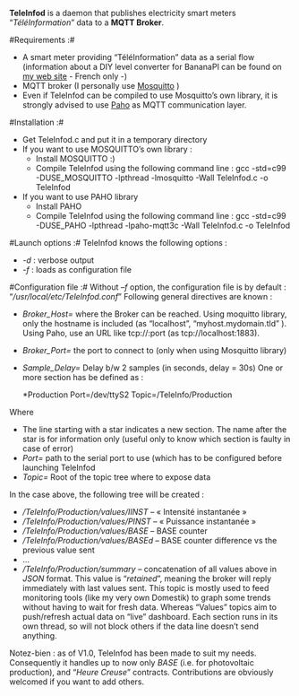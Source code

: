 **TeleInfod** is a daemon that publishes electricity smart meters “*TéléInformation*” data to a **MQTT Broker**.

#Requirements :#
* A smart meter providing “TéléInformation” data as a serial flow (information about a DIY level converter for BananaPI can be found on [my web site](http://destroyedlolo.info/BananaPI/TeleInformation/) - French only -)
* MQTT broker (I personally use [Mosquitto](http://mosquitto.org/) )
* Even if TeleInfod can be compiled to use Mosquitto’s own library, it is strongly advised to use [Paho](http://eclipse.org/paho/) as MQTT communication layer.

#Installation :#
* Get TeleInfod.c and put it in a temporary directory
* If you want to use MOSQUITTO’s own library :
	* Install MOSQUITTO :)
	* Compile TeleInfod using the following command line :
    gcc -std=c99 -DUSE_MOSQUITTO -lpthread -lmosquitto -Wall TeleInfod.c -o TeleInfod
* If you want to use  PAHO library
	* Install PAHO
	* Compile TeleInfod using the following command line :
    gcc -std=c99 -DUSE_PAHO -lpthread -lpaho-mqtt3c -Wall TeleInfod.c -o TeleInfod

#Launch options :#
TeleInfod knows the following options :
* *-d* : verbose output
* *-f<file>* : loads <file> as configuration file

#Configuration file :#
Without *–f* option, the configuration file is by default : “*/usr/local/etc/TeleInfod.conf*”
Following general directives are known :
* *Broker_Host=* where the Broker can be reached. Using moquitto library, only the hostname is included (as “localhost”, “myhost.mydomain.tld” ). Using Paho, use an URL like tcp://<hostname>:port (as tcp://localhost:1883).
* *Broker_Port=* the port to connect to (only when using Mosquitto library)
* *Sample_Delay=* Delay b/w 2 samples (in seconds, delay = 30s)
One or more section has be defined as :

    *Production
    Port=/dev/ttyS2
    Topic=/TeleInfo/Production

Where
* The line starting with a star indicates a new section. The name after the star is for information only (useful only to know which section is faulty in case of error)
* *Port=* path to the serial port to use (which has to be configured before launching TeleInfod
* *Topic=* Root of the topic tree where to expose data

In the case above, the following tree will be created :
* */TeleInfo/Production/values/IINST* – « Intensité instantanée »
* */TeleInfo/Production/values/PINST* – « Puissance instantanée »
* */TeleInfo/Production/values/BASE* – BASE counter
* */TeleInfo/Production/values/BASEd* – BASE counter difference vs the previous value sent
* …
* */TeleInfo/Production/summary* – concatenation of all values above in *JSON* format. This value is “*retained*”, meaning the broker will reply immediately with last values sent. This topic is mostly used to feed monitoring tools (like my very own Domestik) to graph some trends without having to wait for fresh data. Whereas “Values” topics aim to push/refresh actual data on “live” dashboard.
Each section runs in its own thread, so will not block others if the data line doesn’t send anything.

Notez-bien : as of V1.0, TeleInfod has been made to suit my needs. Consequently it handles up to now only *BASE* (i.e. for photovoltaic production), and “*Heure Creuse*” contracts. Contributions are obviously welcomed if you want to add others.
